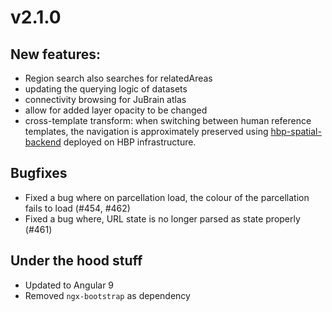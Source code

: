 # v2.1.0

## New features:

- Region search also searches for relatedAreas
- updating the querying logic of datasets
- connectivity browsing for JuBrain atlas
- allow for added layer opacity to be changed
- cross-template transform: when switching between human reference templates, the navigation is approximately preserved using [hbp-spatial-backend](https://github.com/HumanBrainProject/hbp-spatial-backend) deployed on HBP infrastructure.

## Bugfixes

- Fixed a bug where on parcellation load, the colour of the parcellation fails to load (#454, #462)
- Fixed a bug where, URL state is no longer parsed as state properly (#461)

## Under the hood stuff

- Updated to Angular 9 
- Removed `ngx-bootstrap` as dependency
